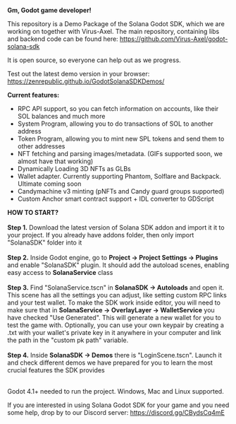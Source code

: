 **Gm, Godot game developer!**

This repository is a Demo Package of the Solana Godot SDK, which we are working on together with Virus-Axel.
The main repository, containing libs and backend code can be found here: https://github.com/Virus-Axel/godot-solana-sdk 

It is open source, so everyone can help out as we progress.

Test out the latest demo version in your browser: https://zenrepublic.github.io/GodotSolanaSDKDemos/

**Current features:**
- RPC API support, so you can fetch information on accounts, like their SOL balances and much more
- System Program, allowing you to do transactions of SOL to another address
- Token Program, allowing you to mint new SPL tokens and send them to other addresses
- NFT fetching and parsing images/metadata. (GIFs supported soon, we almost have that working)
- Dynamically Loading 3D NFTs as GLBs
- Wallet adapter. Currently supporting Phantom, Solflare and Backpack. Ultimate coming soon
- Candymachine v3 minting (pNFTs and Candy guard groups supported)
- Custom Anchor smart contract support + IDL converter to GDScript

**HOW TO START?** <br><br>
**Step 1.** Download the latest version of Solana SDK addon and import it it to your project. If you already have addons folder, then only import "SolanaSDK" folder into it <br><br>
**Step 2.** Inside Godot engine, go to **Project -> Project Settings -> Plugins** and enable "SolanaSDK" plugin. It should add the autoload scenes, enabling easy access to **SolanaService** class <br><br>
**Step 3.** Find "SolanaService.tscn" in **SolanaSDK -> Autoloads** and open it. This scene has all the settings you can adjust, like setting custom RPC links and your test wallet.
To make the SDK work inside editor, you will need to make sure that in **SolanaService -> OverlayLayer -> WalletService** you have checked "Use Generated". This will generate a new wallet for you to test the game with.
Optionally, you can use your own keypair by creating a .txt with your wallet's private key in it anywhere in your computer and link the path in the "custom pk path" variable.<br><br>
**Step 4.** Inside **SolanaSDK -> Demos** there is "LoginScene.tscn". Launch it and check different demos we have prepared for you to learn the most crucial features the SDK provides <br><br>

Godot 4.1+ needed to run the project. Windows, Mac and Linux supported.

If you are interested in using Solana Godot SDK for your game and you need some help, drop by to our Discord server: https://discord.gg/CBydsCq4mE

